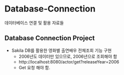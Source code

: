 # Database-Connection
데이터베이스 연결 및 활용 자료들

## Database Connection Project
- Sakila DB를 활용한 영화별 출연배우 전체조회 기능 구현
  - 2006년도 데이터만 있으므로, 2006년으로 조회해야 함
  - http://localhost:8080/actor/get?releaseYear=2006
  - Get 요청 해야 함.
  
